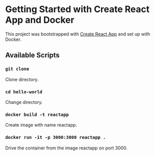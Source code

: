 # Getting Started with Create React App and Docker

This project was bootstrapped with [Create React App](https://github.com/facebook/create-react-app) and set up with Docker.

## Available Scripts

### `git clone`

Clone directory.

### `cd hello-world`

Change directory.

### `docker build -t reactapp `

Create image with name reactapp.

### `docker run -it -p 3000:3000 reactapp .`

Drive the container from the image reactapp on port 3000.

